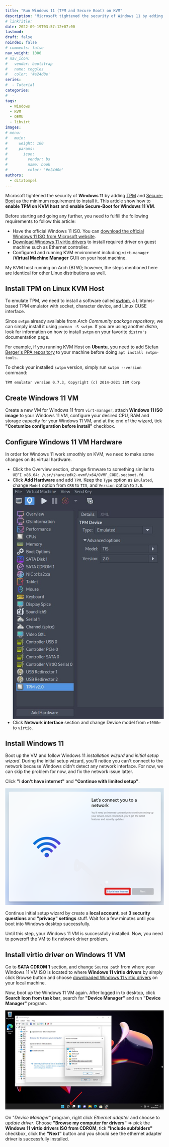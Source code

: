 ```yaml
---
title: "Run Windows 11 (TPM and Secure Boot) on KVM"
description: "Microsoft tightened the security of Windows 11 by adding TPM and Secure-Boot as the minimum requirement to install it. This article show how to enable TPM on KVM host and enable Secure-Boot for Windows 11 VM."
# linkTitle:
date: 2022-09-19T03:57:12+07:00
lastmod:
draft: false
noindex: false
# comments: false
nav_weight: 1000
# nav_icon:
#   vendor: bootstrap
#   name: toggles
#   color: '#e24d0e'
series:
#  - Tutorial
categories:
#  - 
tags:
  - Windows
  - KVM
  - QEMU
  - libvirt
images:
# menu:
#   main:
#     weight: 100
#     params:
#       icon:
#         vendor: bs
#         name: book
#         color: '#e24d0e'
authors:
  - ditatompel
---
```


Microsoft tightened the security of **Windows 11** by adding [TPM](https://support.microsoft.com/en-us/topic/what-is-tpm-705f241d-025d-4470-80c5-4feeb24fa1ee) and [Secure-Boot](https://support.microsoft.com/en-us/windows/windows-11-and-secure-boot-a8ff1202-c0d9-42f5-940f-843abef64fad) as the minimum requirement to install it. This article show how to **enable TPM on KVM host** and **enable Secure-Boot for Windows 11 VM**.

<!--more-->

Before starting and going any further, you need to fulfill the following requirements to follow this article:
- Have the official Windows 11 ISO. You can [download the official Windows 11 ISO from Microsoft website](https://www.microsoft.com/en-gb/software-download/windows11).
- [Download Windows 11 virtio drivers](https://fedorapeople.org/groups/virt/virtio-win/direct-downloads/stable-virtio/virtio-win.iso) to install required driver on guest machine such as Ethernet controller.
- Configured and running KVM environment including `virt-manager` (**Virtual Machine Manager** GUI) on your host machine.

My KVM host running on Arch (BTW); however, the steps mentioned here are identical for other Linux distributions as well.

## Install TPM on Linux KVM Host
To emulate TPM, we need to install a software called [swtpm](https://github.com/stefanberger/swtpm), a  Libtpms-based TPM emulator with socket, character device, and Linux CUSE interface.

Since `swtpm` already available from *Arch Community package repository*, we can simply install it using `pacman -S swtpm`. If you are using another *distro*, look for information on how to install `swtpm` on your favorite `distro's` documentation page.

For example, if you running KVM Host on **Ubuntu**, you need to add [Stefan Berger's PPA repository](https://launchpad.net/~stefanberger/+archive/ubuntu/swtpm) to your machine before doing `apt install swtpm-tools`.

To check your installed `swtpm` version, simply run `swtpm --version` command:
```plain
TPM emulator version 0.7.3, Copyright (c) 2014-2021 IBM Corp
```

## Create Windows 11 VM
Create a new VM for Windows 11 from `virt-manager`, attach **Windows 11 ISO image** to your Windows 11 VM, configure your desired CPU, RAM and storage capacity for your Windows 11 VM, and at the end of the wizard, tick **"Costumize configuration before install"** checkbox.

## Configure Windows 11 VM Hardware
In order for Windows 11 work smoothly on KVM, we need to make some changes on its virtual hardware.

- Click the Overview section, change firmware to something similar to `UEFI x86_64: /usr/share/edk2-ovmf/x64/OVMF_CODE.secboot.fd`.
- Click **Add Hardware** and add `TPM`. Keep the `Type` option as `Emulated`, change `Model` option from `CRB` to `TIS`, and `Version` option to `2.0`.   
![KVM Windows 11 TPM](kvm-win11-01-tpm.jpg#center)
- Click **Network interface** section and change Device model from `e1000e` to `virtio`.

## Install Windows 11
Boot up the VM and follow Windows 11 *installation wizard* and *initial setup wizard*. During the initial setup wizard, you'll notice you can't connect to the network because Windows didn't detect any network interface. For now, we can skip the problem for now, and fix the network issue latter.

Click **"I don't have internet"** and **"Continue with limited setup"**.

![KVM Windows 11 No Network](kvm-win11-02-no-network-iface.png#center)

Continue initial setup wizard by create a **local account**, set **3 security questions** and **"privacy" settings** stuff. Wait for a few minutes until you boot into Windows desktop successfully.

Until this step, your Windows 11 VM is successfully installed. Now, you need to poweroff the VM to fix network driver problem.

## Install virtio driver on Windows 11 VM
Go to **SATA CDROM 1** section, and change `Source path` from where your Windows 11 VM ISO is located to where **Windows 11 virtio drivers** by simply click Browse button and choose [downloaded Windows 11 virtio drivers](https://fedorapeople.org/groups/virt/virtio-win/direct-downloads/stable-virtio/virtio-win.iso) on your local machine.

Now, boot up the Windows 11 VM again. After logged in to desktop, click **Search Icon from task bar**, search for **"Device Manager"** and run **"Device Manager"** program.

![Windows 11 Virtio Driver](kvm-win11-03-virtio-driver.jpg#center)

On "*Device Manager*" program, right click *Ethernet adapter* and choose to *update driver*. Choose **"Browse my computer for drivers"** => pick the **Windows 11 virtio drivers ISO from CDROM**, tick **"Include subfolders"** checkbox, click the **"Next"** button and you should see the ethernet adapter driver is successfully installed.

